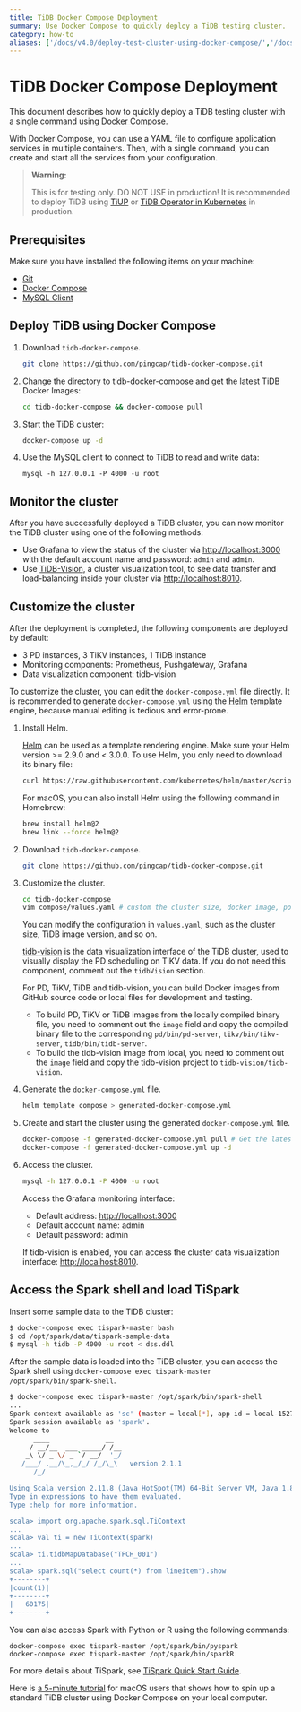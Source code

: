 ```yaml
---
title: TiDB Docker Compose Deployment
summary: Use Docker Compose to quickly deploy a TiDB testing cluster.
category: how-to
aliases: ['/docs/v4.0/deploy-test-cluster-using-docker-compose/','/docs/stable/how-to/get-started/deploy-tidb-from-docker-compose/']
---
```


# TiDB Docker Compose Deployment

This document describes how to quickly deploy a TiDB testing cluster with a single command using [Docker Compose](https://docs.docker.com/compose/overview).

With Docker Compose, you can use a YAML file to configure application services in multiple containers. Then, with a single command, you can create and start all the services from your configuration.

> **Warning:**
>
> This is for testing only. DO NOT USE in production! It is recommended to deploy TiDB using [TiUP](/production-deployment-using-tiup.md) or [TiDB Operator in Kubernetes](https://docs.pingcap.com/tidb-in-kubernetes/v1.1/deploy-tidb-operator) in production.

## Prerequisites

Make sure you have installed the following items on your machine:

- [Git](https://git-scm.com/downloads)
- [Docker Compose](https://docs.docker.com/compose/install/)
- [MySQL Client](https://dev.mysql.com/downloads/mysql/)

## Deploy TiDB using Docker Compose

1. Download `tidb-docker-compose`.

    ```bash
    git clone https://github.com/pingcap/tidb-docker-compose.git
    ```

2. Change the directory to tidb-docker-compose and get the latest TiDB Docker Images:

    ```bash
    cd tidb-docker-compose && docker-compose pull
    ```

3. Start the TiDB cluster:

    ```bash
    docker-compose up -d
    ```

4. Use the MySQL client to connect to TiDB to read and write data:

    ```
    mysql -h 127.0.0.1 -P 4000 -u root
    ```

## Monitor the cluster

After you have successfully deployed a TiDB cluster, you can now monitor the TiDB cluster using one of the following methods:

- Use Grafana to view the status of the cluster via [http://localhost:3000](http://localhost:3000) with the default account name and password:  `admin` and `admin`.
- Use [TiDB-Vision](https://github.com/pingcap/tidb-vision), a cluster visualization tool, to see data transfer and load-balancing inside your cluster via [http://localhost:8010](http://localhost:8010).

## Customize the cluster

After the deployment is completed, the following components are deployed by default:

- 3 PD instances, 3 TiKV instances, 1 TiDB instance
- Monitoring components: Prometheus, Pushgateway, Grafana
- Data visualization component: tidb-vision

To customize the cluster, you can edit the `docker-compose.yml` file directly. It is recommended to generate `docker-compose.yml` using the [Helm](https://helm.sh) template engine, because manual editing is tedious and error-prone.

1. Install Helm.

    [Helm](https://helm.sh) can be used as a template rendering engine. Make sure your Helm version >= 2.9.0 and < 3.0.0.
    To use Helm, you only need to download its binary file:

    ```bash
    curl https://raw.githubusercontent.com/kubernetes/helm/master/scripts/get | bash
    ```

    For macOS, you can also install Helm using the following command in Homebrew:

    ```bash
    brew install helm@2
    brew link --force helm@2
    ```

2. Download `tidb-docker-compose`.

    ```bash
    git clone https://github.com/pingcap/tidb-docker-compose.git
    ```

3. Customize the cluster.

    ```bash
    cd tidb-docker-compose
    vim compose/values.yaml # custom the cluster size, docker image, port mapping and so on
    ```

    You can modify the configuration in `values.yaml`, such as the cluster size, TiDB image version, and so on.

    [tidb-vision](https://github.com/pingcap/tidb-vision) is the data visualization interface of the TiDB cluster, used to visually display the PD scheduling on TiKV data. If you do not need this component, comment out the `tidbVision` section.

    For PD, TiKV, TiDB and tidb-vision, you can build Docker images from GitHub source code or local files for development and testing.

    - To build PD, TiKV or TiDB images from the locally compiled binary file, you need to comment out the `image` field and copy the compiled binary file to the corresponding `pd/bin/pd-server`, `tikv/bin/tikv-server`, `tidb/bin/tidb-server`.
    - To build the tidb-vision image from local, you need to comment out the `image` field and copy the tidb-vision project to `tidb-vision/tidb-vision`.

4. Generate the `docker-compose.yml` file.

    ```bash
    helm template compose > generated-docker-compose.yml
    ```

5. Create and start the cluster using the generated `docker-compose.yml` file.

    ```bash
    docker-compose -f generated-docker-compose.yml pull # Get the latest Docker images
    docker-compose -f generated-docker-compose.yml up -d
    ```

6. Access the cluster.

    ```bash
    mysql -h 127.0.0.1 -P 4000 -u root
    ```

    Access the Grafana monitoring interface:

    - Default address: <http://localhost:3000>
    - Default account name: admin
    - Default password: admin

    If tidb-vision is enabled, you can access the cluster data visualization interface: <http://localhost:8010>.

## Access the Spark shell and load TiSpark

Insert some sample data to the TiDB cluster:

```bash
$ docker-compose exec tispark-master bash
$ cd /opt/spark/data/tispark-sample-data
$ mysql -h tidb -P 4000 -u root < dss.ddl
```

After the sample data is loaded into the TiDB cluster, you can access the Spark shell using `docker-compose exec tispark-master /opt/spark/bin/spark-shell`.

```bash
$ docker-compose exec tispark-master /opt/spark/bin/spark-shell
...
Spark context available as 'sc' (master = local[*], app id = local-1527045927617).
Spark session available as 'spark'.
Welcome to
      ____              __
     / __/__  ___ _____/ /__
    _\ \/ _ \/ _ `/ __/  '_/
   /___/ .__/\_,_/_/ /_/\_\   version 2.1.1
      /_/

Using Scala version 2.11.8 (Java HotSpot(TM) 64-Bit Server VM, Java 1.8.0_172)
Type in expressions to have them evaluated.
Type :help for more information.

scala> import org.apache.spark.sql.TiContext
...
scala> val ti = new TiContext(spark)
...
scala> ti.tidbMapDatabase("TPCH_001")
...
scala> spark.sql("select count(*) from lineitem").show
+--------+
|count(1)|
+--------+
|   60175|
+--------+
```

You can also access Spark with Python or R using the following commands:

```
docker-compose exec tispark-master /opt/spark/bin/pyspark
docker-compose exec tispark-master /opt/spark/bin/sparkR
```

For more details about TiSpark, see [TiSpark Quick Start Guide](/get-started-with-tispark.md).

Here is [a 5-minute tutorial](https://pingcap.com/blog/how_to_spin_up_an_htap_database_in_5_minutes_with_tidb_tispark/) for macOS users that shows how to spin up a standard TiDB cluster using Docker Compose on your local computer.
